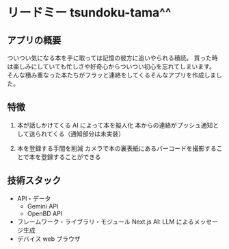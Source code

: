 # リードミー tsundoku-tama^^

## アプリの概要

ついつい気になる本を手に取っては記憶の彼方に追いやられる積読。
買った時は楽しみにしていても忙しさや好奇心からついつい初心を忘れてしまいます。
そんな積み重なった本たちがフラッと連絡をしてくるそんなアプリを作成しました。

## 特徴

1. 本が話しかけてくる
   AI によって本を擬人化
   本からの連絡がプッシュ通知として送られてくる（通知部分は未実装）

2. 本を登録する手間を削減
   カメラで本の裏表紙にあるバーコードを撮影することで本を登録することができる

## 技術スタック

- API・データ
  - Gemini API
  - OpenBD API
- フレームワーク・ライブラリ・モジュール
  Next.js
  AI: LLM によるメッセージ生成
- デバイス
  web ブラウザ
